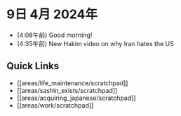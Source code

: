 # 9日 4月 2024年
- (4:08午前) Good morning!
- (4:35午前) New Hakim video on why Iran hates the US

 



## Quick Links
- [[areas/life_maintenance/scratchpad]]
- [[areas/sashin_exists/scratchpad]]
- [[areas/acquiring_japanese/scratchpad]]
- [[areas/work/scratchpad]]
